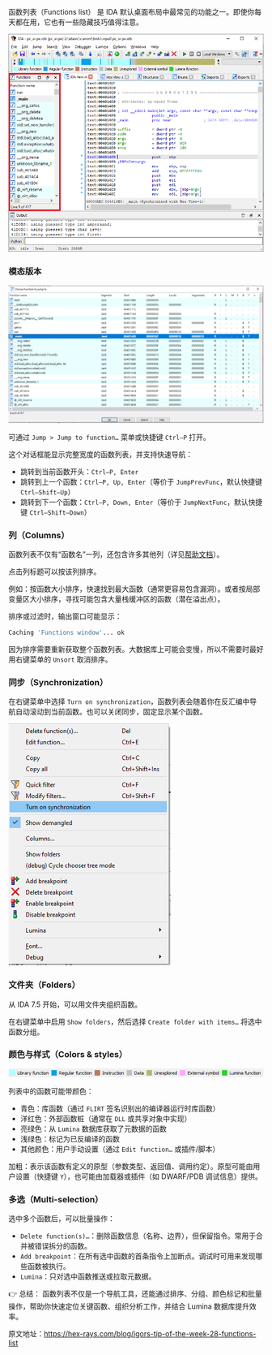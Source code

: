 函数列表（Functions list） 是 IDA 默认桌面布局中最常见的功能之一。即使你每天都在用，它也有一些隐藏技巧值得注意。

![](assets/2021/02/funclist_ida.png)

### 模态版本

![](assets/2021/02/funclist_modal-1024x551.png)

可通过 `Jump > Jump to function…` 菜单或快捷键 `Ctrl–P` 打开。

这个对话框能显示完整宽度的函数列表，并支持快速导航：

- 跳转到当前函数开头：`Ctrl–P, Enter`
- 跳转到上一个函数：`Ctrl–P, Up, Enter`（等价于 `JumpPrevFunc`，默认快捷键 `Ctrl–Shift–Up`）
- 跳转到下一个函数：`Ctrl–P, Down, Enter`（等价于 `JumpNextFunc`，默认快捷键 `Ctrl–Shift–Down`）

### 列（Columns）

函数列表不仅有“函数名”一列，还包含许多其他列（详见[帮助文档](https://www.hex-rays.com/products/ida/support/idadoc/586.shtml)）。

点击列标题可以按该列排序。

例如：按函数大小排序，快速找到最大函数（通常更容易包含漏洞）。或者按局部变量区大小排序，寻找可能包含大量栈缓冲区的函数（潜在溢出点）。

排序或过滤时，输出窗口可能显示：

```bash
Caching 'Functions window'... ok
```

因为排序需要重新获取整个函数列表。大数据库上可能会变慢，所以不需要时最好用右键菜单的 `Unsort` 取消排序。

### 同步（Synchronization）

在右键菜单中选择 `Turn on synchronization`，函数列表会随着你在反汇编中导航自动滚动到当前函数。也可以关闭同步，固定显示某个函数。

![](assets/2021/02/funclist_sync.png)

### 文件夹（Folders）

从 IDA 7.5 开始，可以用文件夹组织函数。

在右键菜单中启用 `Show folders`，然后选择 `Create folder with items…` 将选中函数分组。

### 颜色与样式（Colors & styles）

![](assets/2021/02/funclist_colors.png)

列表中的函数可能带颜色：

- 青色：库函数（通过 `FLIRT` 签名识别出的编译器运行时库函数）
- 洋红色：外部函数桩（通常在 `DLL` 或共享对象中实现）
- 亮绿色：从 `Lumina` 数据库获取了元数据的函数
- 浅绿色：标记为已反编译的函数
- 其他颜色：用户手动设置（通过 `Edit function…` 或插件/脚本）

加粗：表示该函数有定义的原型（参数类型、返回值、调用约定）。原型可能由用户设置（快捷键 `Y`），也可能由加载器或插件（如 DWARF/PDB 调试信息）提供。

### 多选（Multi-selection）

选中多个函数后，可以批量操作：

- `Delete function(s)…`：删除函数信息（名称、边界），但保留指令。常用于合并被错误拆分的函数。
- `Add breakpoint`：在所有选中函数的首条指令上加断点。调试时可用来发现哪些函数被执行。
- `Lumina`：只对选中函数推送或拉取元数据。

👉 总结： 函数列表不仅是一个导航工具，还能通过排序、分组、颜色标记和批量操作，帮助你快速定位关键函数、组织分析工作，并结合 Lumina 数据库提升效率。

原文地址：https://hex-rays.com/blog/igors-tip-of-the-week-28-functions-list
